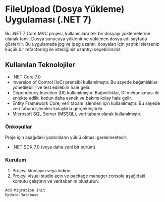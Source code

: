 # FileUpload (Dosya Yükleme) Uygulaması (.NET 7)

Bu .NET 7 Core MVC projesi, kullanıcılara tek bir dosyayı yüklemelerine olanak tanır. Dosya sunucuya yüklenir ve yüklenen dosya adı sayfada gösterilir. Bu uygulamada jpg ve jpeg uzantılı dosyaları için yaptık isterseniz küçük bir refactoring ile istediğiniz uzantıyı seçebilirsiniz.
 
## Kullanılan Teknolojiler

- .NET Core 7.0
- Inversion of Control (IoC) prensibi kullanılmıştır. Bu sayede bağımlılıklar yönetilebilir ve test edilebilir hale gelir.
- Dependency Injection (DI) kullanılmıştır. Bağımlılıklar, DI mekanizması ile enjekte edilir, kodun daha esnek ve bakımı kolay hale gelir.
- Entity Framework Core, veri tabanı işlemleri için kullanılmıştır. Bu sayede veri tabanı işlemleri kolaylıkla gerçekleştirilir.
- Microsoft SQL Server (MSSQL), veri tabanı olarak kullanılmıştır.

### Önkoşullar

Proje için aşağıdaki yazılımların yüklü olması gerekmektedir:

- .NET SDK 7.0 (veya daha yeni bir sürüm)

### Kurulum

1. Projeyi klonlayın veya indirin.
2. Projeyi visual studio açın ve package manager console aşağıdaki komutu çalıştırın ve veritabanını oluşturun:

```sh
Add-Migration Init
Update-Database

